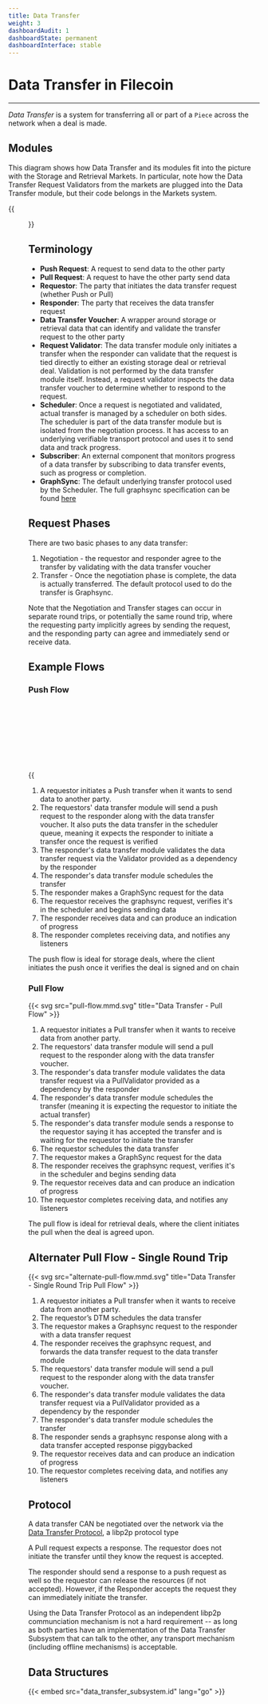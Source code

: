 ```yaml
---
title: Data Transfer
weight: 3
dashboardAudit: 1
dashboardState: permanent
dashboardInterface: stable
---
```


# Data Transfer in Filecoin
---

_Data Transfer_ is a system for transferring all or part of a `Piece` across the network when a deal is made.

## Modules

This diagram shows how Data Transfer and its modules fit into the picture with the Storage and Retrieval Markets.
In particular, note how the Data Transfer Request Validators from the markets are plugged into the Data Transfer module,
but their code belongs in the Markets system.

{{<figure src="data-transfer-modules.png" title="Data Transfer - Push Flow" zoom="true">}}


## Terminology

- **Push Request**: A request to send data to the other party
- **Pull Request**: A request to have the other party send data
- **Requestor**: The party that initiates the data transfer request (whether Push or Pull)
- **Responder**: The party that receives the data transfer request
- **Data Transfer Voucher**: A wrapper around storage or retrieval data that can identify and validate the transfer request to the other party
- **Request Validator**: The data transfer module only initiates a transfer when the responder can validate that the request is tied directly to either an existing storage deal or retrieval deal. Validation is not performed by the data transfer module itself. Instead, a request validator inspects the data transfer voucher to determine whether to respond to the request.
- **Scheduler**:  Once a request is negotiated and validated, actual transfer is managed by a scheduler on both sides. The scheduler is part of the data transfer module but is isolated from the negotiation process. It has access to an underlying verifiable transport protocol and uses it to send data and track progress.
- **Subscriber**: An external component that monitors progress of a data transfer by subscribing to data transfer events, such as progress or completion.
- **GraphSync**: The default underlying transfer protocol used by the Scheduler. The full graphsync specification can be found [here](https://github.com/ipld/specs/blob/master/block-layer/graphsync/graphsync.md)

## Request Phases

There are two basic phases to any data transfer:

1. Negotiation - the requestor and responder agree to the transfer by validating with the data transfer voucher
2. Transfer - Once the negotiation phase is complete, the data is actually transferred. The default protocol used to do the transfer is Graphsync.

Note that the Negotiation and Transfer stages can occur in separate round trips,
or potentially the same round trip, where the requesting party implicitly agrees by sending the request, and the responding party can agree and immediately send or receive data.

## Example Flows

### Push Flow

{{<svg src="push-flow.mmd.svg" title="Data Transfer - Push Flow">}}

1. A requestor initiates a Push transfer when it wants to send data to another party.
2. The requestors' data transfer module will send a push request to the responder along with the data transfer voucher. It also puts the data transfer in the scheduler queue, meaning it expects the responder to initiate a transfer once the request is verified
3. The responder's data transfer module validates the data transfer request via the Validator provided as a dependency by the responder
4. The responder's data transfer module schedules the transfer
5. The responder makes a GraphSync request for the data
6. The requestor receives the graphsync request, verifies it's in the scheduler and begins sending data
7. The responder receives data and can produce an indication of progress
8. The responder completes receiving data, and notifies any listeners

The push flow is ideal for storage deals, where the client initiates the push
once it verifies the deal is signed and on chain

### Pull Flow

{{< svg src="pull-flow.mmd.svg" title="Data Transfer - Pull Flow" >}}

1. A requestor initiates a Pull transfer when it wants to receive data from another party.
2. The requestors' data transfer module will send a pull request to the responder along with the data transfer voucher.
3. The responder's data transfer module validates the data transfer request via a PullValidator provided as a dependency by the responder
4. The responder's data transfer module schedules the transfer (meaning it is expecting the requestor to initiate the actual transfer)
5. The responder's data transfer module sends a response to the requestor saying it has accepted the transfer and is waiting for the requestor to initiate the transfer
6. The requestor schedules the data transfer
7. The requestor makes a GraphSync request for the data
8. The responder receives the graphsync request, verifies it's in the scheduler and begins sending data
9. The requestor receives data and can produce an indication of progress
10. The requestor completes receiving data, and notifies any listeners

The pull flow is ideal for retrieval deals, where the client initiates the pull when the deal is agreed upon.

## Alternater Pull Flow - Single Round Trip

{{< svg src="alternate-pull-flow.mmd.svg" title="Data Transfer - Single Round Trip Pull Flow" >}}

1. A requestor initiates a Pull transfer when it wants to receive data from another party.
2. The requestor’s DTM schedules the data transfer
3. The requestor makes a Graphsync request to the responder with a data transfer request
4. The responder receives the graphsync request, and forwards the data transfer request to the data transfer module
5. The requestors' data transfer module will send a pull request to the responder along with the data transfer voucher.
6. The responder's data transfer module validates the data transfer request via a PullValidator provided as a dependency by the responder
7. The responder's data transfer module schedules the transfer
8. The responder sends a graphsync response along with a data transfer accepted response piggybacked
9. The requestor receives data and can produce an indication of progress
10. The requestor completes receiving data, and notifies any listeners

## Protocol

A data transfer CAN be negotiated over the network via the [Data Transfer Protocol](data_transfer_protocol), a libp2p protocol type

A Pull request expects a response. The requestor does not initiate the transfer
until they know the request is accepted.

The responder should send a response to a push request as well so the requestor can release the resources (if not accepted). However, if the Responder accepts the request they can immediately initiate the transfer.

Using the Data Transfer Protocol as an independent libp2p communciation mechanism is not a hard requirement -- as long as both parties have an implementation of the Data Transfer Subsystem that can talk to the other, any
transport mechanism (including offline mechanisms) is acceptable.

## Data Structures

{{< embed src="data_transfer_subsystem.id" lang="go" >}}
